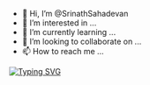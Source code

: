 - 👋 Hi, I’m @SrinathSahadevan
- 👀 I’m interested in ...
- 🌱 I’m currently learning ...
- 💞️ I’m looking to collaborate on ...
- 📫 How to reach me ...

<!---
SrinathSahadevan/SrinathSahadevan is a ✨ special ✨ repository because its `README.md` (this file) appears on your GitHub profile.
You can click the Preview link to take a look at your changes.
--->

[![Typing SVG](https://readme-typing-svg.herokuapp.com?font=Dancing%2BScript&pause=1000&width=435&lines=Hello+%2C+Welcome+to+SriTechWorld;Myself%2C+Srinath+Sahadevan+,+Working+as+software+professional)](https://git.io/typing-svg)

